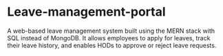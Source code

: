 # Leave-management-portal
A web-based leave management system built using the MERN stack with SQL instead of MongoDB. It allows employees to apply for leaves, track their leave history, and enables HODs to approve or reject leave requests.
